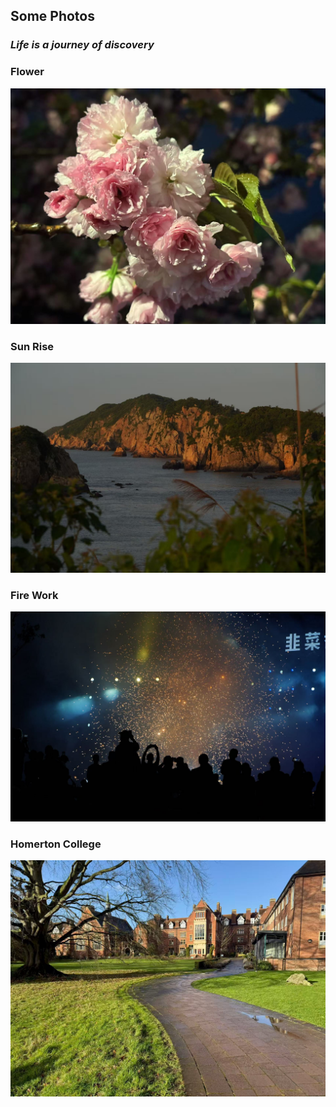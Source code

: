 ## Some Photos

### *Life is a journey of discovery*

### Flower

![Flower](../img/flower.jpg)

### Sun Rise

![Sun Rise](../img/sunrise.jpg)

### Fire Work

![Fire Work](../img/firework.jpg)

### Homerton College

![Homerton College](../img/homertoncollege.jpg)
